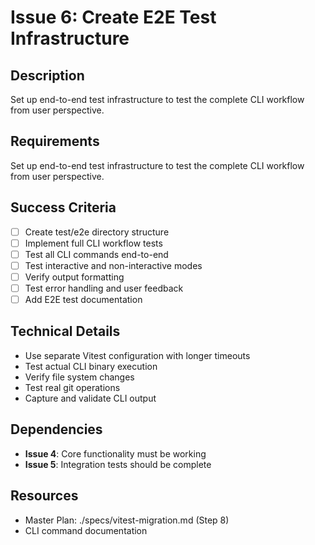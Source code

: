 # Issue 6: Create E2E Test Infrastructure

## Description
Set up end-to-end test infrastructure to test the complete CLI workflow from user perspective.

## Requirements

Set up end-to-end test infrastructure to test the complete CLI workflow from user perspective.

## Success Criteria
- [ ] Create test/e2e directory structure
- [ ] Implement full CLI workflow tests
- [ ] Test all CLI commands end-to-end
- [ ] Test interactive and non-interactive modes
- [ ] Verify output formatting
- [ ] Test error handling and user feedback
- [ ] Add E2E test documentation

## Technical Details
- Use separate Vitest configuration with longer timeouts
- Test actual CLI binary execution
- Verify file system changes
- Test real git operations
- Capture and validate CLI output

## Dependencies
- **Issue 4**: Core functionality must be working
- **Issue 5**: Integration tests should be complete

## Resources
- Master Plan: ./specs/vitest-migration.md (Step 8)
- CLI command documentation
